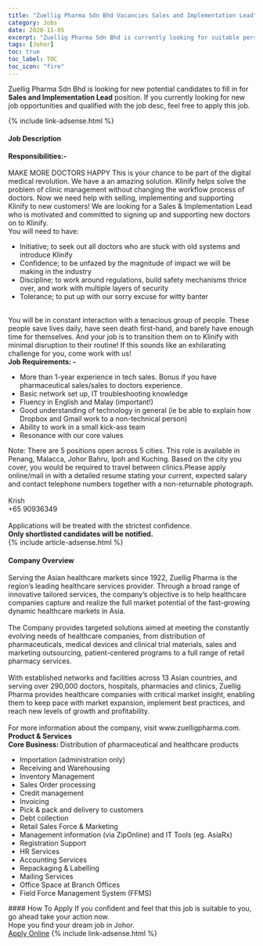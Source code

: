 ```yaml
---
title: "Zuellig Pharma Sdn Bhd Vacancies Sales and Implementation Lead" 
category: Jobs 
date: 2020-11-05 
excerpt: "Zuellig Pharma Sdn Bhd is currently looking for suitable person to fill in the Sales and Implementation Lead which positioned at Johor" 
tags: [Johor] 
toc: true 
toc_label: TOC 
toc_icon: "fire" 
--- 
```


<p>Zuellig Pharma Sdn Bhd is looking for new potential candidates to fill in for <b>Sales and Implementation Lead</b> position. If you currently looking for new job opportunities and qualified with the job desc, feel free to apply this job.
</p>{% include link-adsense.html %} 
<div><div><div><h4>Job Description</h4></div></div><div><div><span><div><div><div><strong>Responsibilities:-</strong></div><div><br>MAKE MORE DOCTORS HAPPY This is your chance to be part of the digital medical revolution. We have a an amazing solution. Klinify helps solve the problem of clinic management without changing the workflow process of doctors. Now we need help with selling, implementing and supporting Klinify to new customers! We are looking for a Sales &amp; Implementation Lead who is motivated and committed to signing up and supporting new doctors on to Klinify.</div><div>You will need to have:</div><ul><li>Initiative; to seek out all doctors who are stuck with old systems and introduce Klinify</li><li>Confidence; to be unfazed by the magnitude of impact we will be making in the industry</li><li>Discipline; to work around regulations, build safety mechanisms thrice over, and work with multiple layers of security</li><li>Tolerance; to put up with our sorry excuse for witty banter</li></ul><div><br>You will be in constant interaction with a tenacious group of people. These people save lives daily, have seen death first-hand, and barely have enough time for themselves. And your job is to transition them on to Klinify with minimal disruption to their routine! If this sounds like an exhilarating challenge for you, come work with us!</div><div><strong>Job Requirements: -</strong></div><ul><li>More than 1-year experience in tech sales. Bonus if you have pharmaceutical sales/sales to doctors experience.</li><li>Basic network set up, IT troubleshooting knowledge</li><li>Fluency in English and Malay (important!)</li><li>Good understanding of technology in general (ie be able to explain how Dropbox and Gmail work to a non-technical person)</li><li>Ability to work in a small kick-ass team</li><li>Resonance with our core values</li></ul>Note: There are 5 positions open across 5 cities. This role is available in Penang, Malacca, Johor Bahru, Ipoh and Kuching. Based on the city you cover, you would be required to travel between clinics.Please apply online/mail in with a detailed resume stating your current, expected salary and contact telephone numbers together with a non-returnable photograph.<div><br>Krish<br>+65 90936349</div><div><br>Applications will be treated with the strictest confidence.</div><div><strong>Only shortlisted candidates will be notified.</strong></div></div></div></span></div></div></div> 
{% include article-adsense.html %} 
<div><div><div><h4>Company Overview</h4></div></div><div><div><span><div><div>
<div>
<div>
			Serving the Asian healthcare markets since 1922, Zuellig Pharma is the region&#8217;s leading healthcare services provider. Through a broad range of innovative tailored services, the company&#8217;s objective is to help healthcare companies capture and realize the full market potential of the fast-growing dynamic healthcare markets in Asia.&#160;</div>
<div>
<br>
			The Company provides targeted solutions aimed at meeting the constantly evolving needs of healthcare companies, from distribution of pharmaceuticals, medical devices and clinical trial materials, sales and marketing outsourcing, patient-centered programs to a full range of retail pharmacy services.</div>
<div>
			&#160;<br>
			With established networks and facilities across 13 Asian countries, and serving over 290,000 doctors, hospitals, pharmacies and clinics, Zuellig Pharma provides healthcare companies with critical market insight, enabling them to keep pace with market expansion, implement best practices, and reach new levels of growth and profitability.&#160;<br>
			&#160;</div>
<div>
			For more information about the company, visit www.zuelligpharma.com.</div>
</div>
</div>
<div>
<strong>Product &amp; Services</strong></div>
<div>
<div>
<div>
<strong>Core Business:&#160;</strong>Distribution of pharmaceutical and healthcare products</div>
<ul>
<li>
				Importation (administration only)</li>
<li>
				Receiving and Warehousing</li>
<li>
				Inventory Management</li>
<li>
				Sales Order processing</li>
<li>
				Credit management</li>
<li>
				Invoicing</li>
<li>
				Pick &amp; pack and delivery to customers</li>
<li>
				Debt collection</li>
<li>
				Retail Sales Force &amp; Marketing</li>
<li>
				Management information (via ZipOnline) and IT Tools (eg. AsiaRx)</li>
<li>
				Registration Support</li>
<li>
				HR Services</li>
<li>
				Accounting Services</li>
<li>
				Repackaging &amp; Labelling</li>
<li>
				Mailing Services</li>
<li>
				Office Space at Branch Offices</li>
<li>
				Field Force Management System (FFMS)</li>
</ul>
</div>
</div></div></span></div></div></div> 
#### How To Apply 
If you confident and feel that this job is suitable to you, go ahead take your action now. <br/> 
Hope you find your dream job in Johor. <br/> 
<a href="https://www.jobstreet.com.my/en/job/sales-and-implementation-lead-4411501?jobId=jobstreet-my-job-4411501&sectionRank=16&token=0~89b77204-2d4c-4a90-a7a6-d608386b3d9e&fr=SRP%20View%20In%20New%20Ta" class="btn btn--info" target="_blank" rel="nofollow noopenner">Apply Online</a> 
{% include link-adsense.html %} 